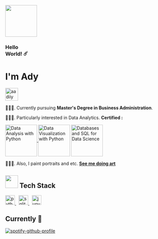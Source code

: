 <img src="https://media.giphy.com/media/l0K4p54asXHiEfhrG/giphy.gif" height="100px"/><br/><h3 align="left">Hello<br/> World! ☄️</h3>

<h1 align="left">I'm Ady</h1>
<p align="left">
<a href="https://linkedin.com/in/aadiiy" target="blank"><img align="center" src="https://cdn.jsdelivr.net/gh/devicons/devicon/icons/linkedin/linkedin-original-wordmark.svg" alt="aadiiy" height="40" /></a>
</p>

👩🏽‍🎓. Currently pursuing **Master's Degree in Business Administration**.

👩🏽‍💻. Particularly interested in Data Analytics. **Certified :**
<p align="left">
  <a href="https://www.credly.com/badges/197b5887-fbf6-428e-888e-d9f7be81cc36/public_url" target="blank"><img align="center" src="https://user-images.githubusercontent.com/121610357/212710770-f93e7dee-95ec-4be1-9a00-12f37fe3ba0c.png" alt="Data Analysis with Python" height="100" />
  </a><a href="https://www.credly.com/badges/bc29df3a-361f-4d86-a49d-4e89ebb26a40/public_url" target="blank"><img align="center" src="https://user-images.githubusercontent.com/121610357/212711128-6171a647-b028-4877-8302-b7b1c1a4cb15.png" alt="Data Visualization with Python" height="100" /></a>
  <a href="https://www.credly.com/badges/1c93a6e4-d881-491c-91dd-69697ad1580c/public_url" target="blank"><img align="center" src="https://user-images.githubusercontent.com/121610357/212707630-49ef1c8d-8de6-48a9-be31-68941f8ab21a.png" alt="Databases and SQL for Data Science" height="100" /></a>
</p>

👩🏽‍🎨. Also, I paint portraits and etc. [**See me doing art**](https://www.instagram.com/buburuzah/)
</br>
<h2><img src="https://media.giphy.com/media/XFvrAjthX6yxVY1Ndx/giphy.gif" height="40px"/> Tech Stack </h2>
<p align="left">
  <a href="https://www.python.org/" target="_blank" rel="noreferrer"> <img src="https://cdn.jsdelivr.net/gh/devicons/devicon/icons/python/python-original-wordmark.svg" alt="python" height="30"/> </a> &nbsp; <a href="https://www.sqlite.org/index.html" target="_blank" rel="noreferrer"> <img src="https://cdn.jsdelivr.net/gh/devicons/devicon/icons/sqlite/sqlite-original-wordmark.svg" alt="sqlite" height="30"/> </a> &nbsp; <a href="https://jupyter.org/" rel="noreferrer"> <img src="https://cdn.jsdelivr.net/gh/devicons/devicon/icons/jupyter/jupyter-original-wordmark.svg" alt="jupyter" height="30"/> </a>
</p>

<h2>Currently 🎵</h2>

[![spotify-github-profile](https://spotify-github-profile.vercel.app/api/view?uid=fmoqv38s4oo6pq4o0hp1ifyb2&cover_image=false&theme=default&show_offline=false&background_color=000000&bar_color=4e86b1&bar_color_cover=false)](https://spotify-github-profile.vercel.app/api/view?uid=fmoqv38s4oo6pq4o0hp1ifyb2&redirect=true)
